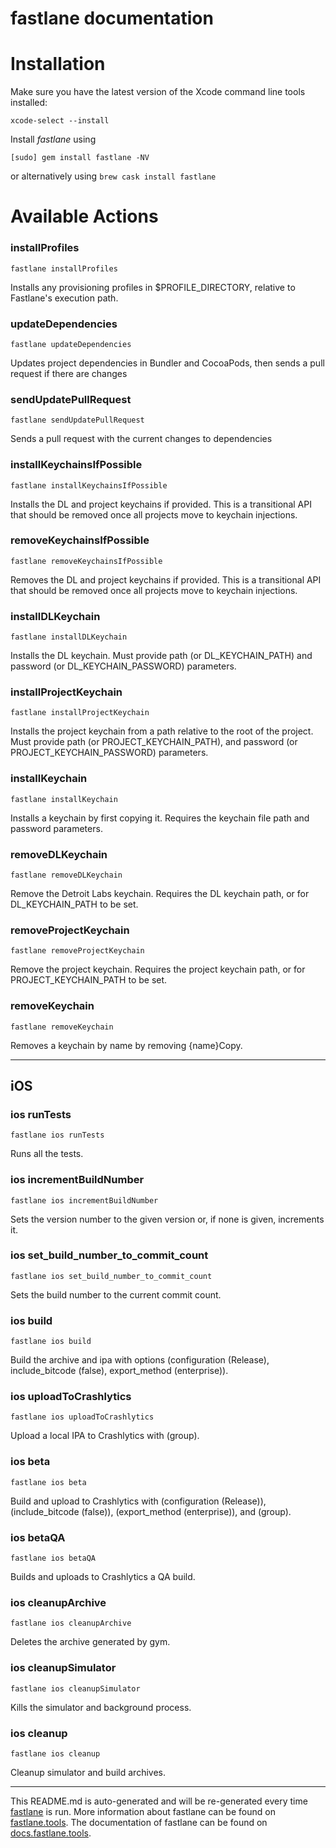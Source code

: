 fastlane documentation
================
# Installation

Make sure you have the latest version of the Xcode command line tools installed:

```
xcode-select --install
```

Install _fastlane_ using
```
[sudo] gem install fastlane -NV
```
or alternatively using `brew cask install fastlane`

# Available Actions
### installProfiles
```
fastlane installProfiles
```
Installs any provisioning profiles in $PROFILE_DIRECTORY, relative to Fastlane's execution path.
### updateDependencies
```
fastlane updateDependencies
```
Updates project dependencies in Bundler and CocoaPods, then sends a pull request if there are changes
### sendUpdatePullRequest
```
fastlane sendUpdatePullRequest
```
Sends a pull request with the current changes to dependencies
### installKeychainsIfPossible
```
fastlane installKeychainsIfPossible
```
Installs the DL and project keychains if provided. This is a transitional API that should be removed once all projects move to keychain injections.
### removeKeychainsIfPossible
```
fastlane removeKeychainsIfPossible
```
Removes the DL and project keychains if provided. This is a transitional API that should be removed once all projects move to keychain injections.
### installDLKeychain
```
fastlane installDLKeychain
```
Installs the DL keychain. Must provide path (or DL_KEYCHAIN_PATH) and password (or DL_KEYCHAIN_PASSWORD) parameters.
### installProjectKeychain
```
fastlane installProjectKeychain
```
Installs the project keychain from a path relative to the root of the project. Must provide path (or PROJECT_KEYCHAIN_PATH), and password (or PROJECT_KEYCHAIN_PASSWORD) parameters.
### installKeychain
```
fastlane installKeychain
```
Installs a keychain by first copying it. Requires the keychain file path and password parameters.
### removeDLKeychain
```
fastlane removeDLKeychain
```
Remove the Detroit Labs keychain. Requires the DL keychain path, or for DL_KEYCHAIN_PATH to be set.
### removeProjectKeychain
```
fastlane removeProjectKeychain
```
Remove the project keychain. Requires the project keychain path, or for PROJECT_KEYCHAIN_PATH to be set.
### removeKeychain
```
fastlane removeKeychain
```
Removes a keychain by name by removing {name}Copy.

----

## iOS
### ios runTests
```
fastlane ios runTests
```
Runs all the tests.
### ios incrementBuildNumber
```
fastlane ios incrementBuildNumber
```
Sets the version number to the given version or, if none is given, increments it.
### ios set_build_number_to_commit_count
```
fastlane ios set_build_number_to_commit_count
```
Sets the build number to the current commit count.
### ios build
```
fastlane ios build
```
Build the archive and ipa with options (configuration (Release), include_bitcode (false), export_method (enterprise)).
### ios uploadToCrashlytics
```
fastlane ios uploadToCrashlytics
```
Upload a local IPA to Crashlytics with (group).
### ios beta
```
fastlane ios beta
```
Build and upload to Crashlytics with (configuration (Release)), (include_bitcode (false)), (export_method (enterprise)), and (group).
### ios betaQA
```
fastlane ios betaQA
```
Builds and uploads to Crashlytics a QA build.
### ios cleanupArchive
```
fastlane ios cleanupArchive
```
Deletes the archive generated by gym.
### ios cleanupSimulator
```
fastlane ios cleanupSimulator
```
Kills the simulator and background process.
### ios cleanup
```
fastlane ios cleanup
```
Cleanup simulator and build archives.

----

This README.md is auto-generated and will be re-generated every time [fastlane](https://fastlane.tools) is run.
More information about fastlane can be found on [fastlane.tools](https://fastlane.tools).
The documentation of fastlane can be found on [docs.fastlane.tools](https://docs.fastlane.tools).
